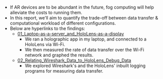 * If AR devices are to be abundant in the future, fog computing will help alleviate the costs to running them.
* In this report, we'll aim to quantify the trade-off between data transfer & computational workload of different configurations.
* Below are hyperlinks to the findings:
    * [01_Laptop-as-a-server_and_HoloLens-as-a-display](https://github.com/dchege711/Augmented_Reality/blob/master/Quantitative_Research/01_Laptop-as-a-server_and_HoloLens-as-a-display.md)
        * We ran a holographic app in my laptop, and connected to a HoloLens via Wi-Fi.
        * We then measured the rate of data transfer over the Wi-Fi network and graphed the results.
    * [02_Relating_Wireshark_Data_to_HoloLens_Debug_Data](https://github.com/dchege711/Augmented_Reality/blob/master/Quantitative_Research/02_Relating_Wireshark_Data_to_HoloLens_Debug_Data.md)   
        * We explored Wireshark's and the HoloLens' inbuilt logging programs for measuring data transfer.
